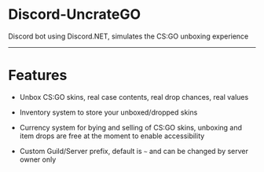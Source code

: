 # Discord-UncrateGO
Discord bot using Discord.NET, simulates the CS:GO unboxing experience 

***

# Features

* Unbox CS:GO skins, real case contents, real drop chances, real values

* Inventory system to store your unboxed/dropped skins

* Currency system for bying and selling of CS:GO skins, unboxing and item drops are free at the moment to enable accessibility

* Custom Guild/Server prefix, default is `~` and can be changed by server owner only
